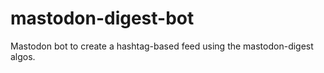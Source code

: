 # mastodon-digest-bot

Mastodon bot to create a hashtag-based feed using the mastodon-digest algos.
